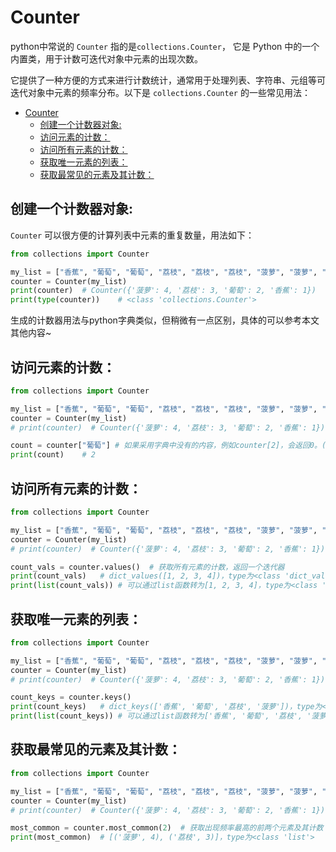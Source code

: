# Counter

python中常说的 `Counter` 指的是`collections.Counter`， 它是 Python 中的一个内置类，用于计数可迭代对象中元素的出现次数。<br>

它提供了一种方便的方式来进行计数统计，通常用于处理列表、字符串、元组等可迭代对象中元素的频率分布。以下是 `collections.Counter` 的一些常见用法：<br>

- [Counter](#counter)
  - [创建一个计数器对象:](#创建一个计数器对象)
  - [访问元素的计数：](#访问元素的计数)
  - [访问所有元素的计数：](#访问所有元素的计数)
  - [获取唯一元素的列表：](#获取唯一元素的列表)
  - [获取最常见的元素及其计数：](#获取最常见的元素及其计数)

## 创建一个计数器对象:

`Counter` 可以很方便的计算列表中元素的重复数量，用法如下：<br>

```python
from collections import Counter

my_list = ["香蕉", "葡萄", "葡萄", "荔枝", "荔枝", "荔枝", "菠萝", "菠萝", "菠萝", "菠萝"]
counter = Counter(my_list)
print(counter)  # Counter({'菠萝': 4, '荔枝': 3, '葡萄': 2, '香蕉': 1})
print(type(counter))    # <class 'collections.Counter'>
```

生成的计数器用法与python字典类似，但稍微有一点区别，具体的可以参考本文其他内容~<br>

## 访问元素的计数：

```python
from collections import Counter

my_list = ["香蕉", "葡萄", "葡萄", "荔枝", "荔枝", "荔枝", "菠萝", "菠萝", "菠萝", "菠萝"]
counter = Counter(my_list)
# print(counter)  # Counter({'菠萝': 4, '荔枝': 3, '葡萄': 2, '香蕉': 1})

count = counter["葡萄"] # 如果采用字典中没有的内容，例如counter[2]，会返回0。(不会报错)
print(count)    # 2
```

## 访问所有元素的计数：

```python
from collections import Counter

my_list = ["香蕉", "葡萄", "葡萄", "荔枝", "荔枝", "荔枝", "菠萝", "菠萝", "菠萝", "菠萝"]
counter = Counter(my_list)
# print(counter)  # Counter({'菠萝': 4, '荔枝': 3, '葡萄': 2, '香蕉': 1})

count_vals = counter.values()  # 获取所有元素的计数，返回一个迭代器
print(count_vals)   # dict_values([1, 2, 3, 4])，type为<class 'dict_values'>
print(list(count_vals)) # 可以通过list函数转为[1, 2, 3, 4]，type为<class 'list'>
```

## 获取唯一元素的列表：

```python
from collections import Counter

my_list = ["香蕉", "葡萄", "葡萄", "荔枝", "荔枝", "荔枝", "菠萝", "菠萝", "菠萝", "菠萝"]
counter = Counter(my_list)
# print(counter)  # Counter({'菠萝': 4, '荔枝': 3, '葡萄': 2, '香蕉': 1})

count_keys = counter.keys()
print(count_keys)   # dict_keys(['香蕉', '葡萄', '荔枝', '菠萝'])，type为<class 'dict_keys'>
print(list(count_keys)) # 可以通过list函数转为['香蕉', '葡萄', '荔枝', '菠萝']，type为<class 'list'>
```

## 获取最常见的元素及其计数：

```python
from collections import Counter

my_list = ["香蕉", "葡萄", "葡萄", "荔枝", "荔枝", "荔枝", "菠萝", "菠萝", "菠萝", "菠萝"]
counter = Counter(my_list)
# print(counter)  # Counter({'菠萝': 4, '荔枝': 3, '葡萄': 2, '香蕉': 1})

most_common = counter.most_common(2)  # 获取出现频率最高的前两个元素及其计数
print(most_common)  # [('菠萝', 4), ('荔枝', 3)]，type为<class 'list'>
```